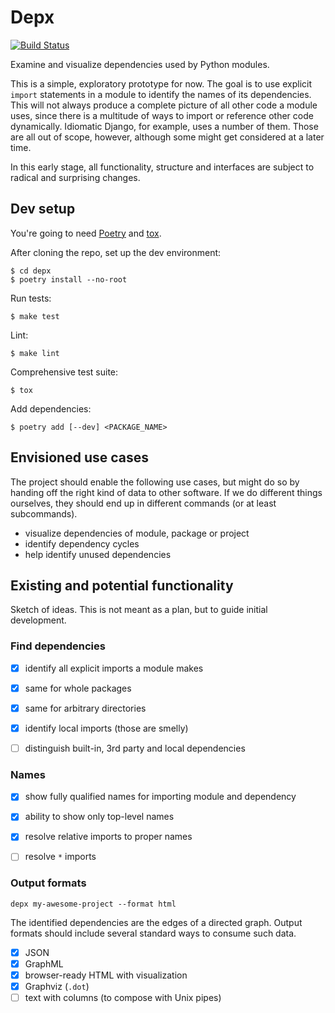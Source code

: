 # Depx

[![Build Status](https://api.travis-ci.org/tilboerner/depx.svg?branch=master)](https://travis-ci.org/tilboerner/depx)


Examine and visualize dependencies used by Python modules.

This is a simple, exploratory prototype for now. The goal is to use explicit
`import` statements in a module to identify the names of its dependencies. This
will not always produce a complete picture of all other code a module uses,
since there is a multitude of ways to import or reference other code
dynamically. Idiomatic Django, for example, uses a number of them. Those are
all out of scope, however, although some might get considered at a later time.

In this early stage, all functionality, structure and interfaces are subject to
radical and surprising changes.


## Dev setup

You're going to need [Poetry](https://python-poetry.org/) and
[tox](http://tox.readthedocs.org/).

After cloning the repo, set up the dev environment:

    $ cd depx
    $ poetry install --no-root

Run tests:

    $ make test

Lint:

    $ make lint

Comprehensive test suite:

    $ tox

Add dependencies:

    $ poetry add [--dev] <PACKAGE_NAME>


## Envisioned use cases

The project should enable the following use cases, but might do so by handing
off the right kind of data to other software. If we do different things
ourselves, they should end up in different commands (or at least subcommands).

* visualize dependencies of module, package or project
* identify dependency cycles
* help identify unused dependencies


## Existing and potential functionality

Sketch of ideas. This is not meant as a plan, but to guide initial development.

### Find dependencies

- [x] identify all explicit imports a module makes
- [x] same for whole packages
- [x] same for arbitrary directories
- [x] identify local imports (those are smelly)
- [ ] distinguish built-in, 3rd party and local dependencies


### Names

- [x] show fully qualified names for importing module and dependency
- [x] ability to show only top-level names
- [x] resolve relative imports to proper names
- [ ] resolve `*` imports


### Output formats

    depx my-awesome-project --format html

The identified dependencies are the edges of a directed graph. Output formats
should include several standard ways to consume such data.

- [x] JSON
- [x] GraphML
- [x] browser-ready HTML with visualization
- [x] Graphviz (`.dot`)
- [ ] text with columns (to compose with Unix pipes)
